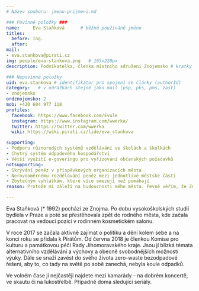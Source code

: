 ```yaml
---
# Název souboru: jmeno-prijmeni.md

### Povinné položky ###
name:     Eva Staňková  	# běžně používáné jméno
titles:
  before: Ing. 
  after:
mail:
- eva.stankova@pirati.cz
img: people/eva-stankova.png   # 165x220px
description: Podnikatelka, členka místního sdružení Znojemsko # kratký popis, max 160 znaků

### Nepovinné položky
uid: eva.stankova # identifikátor pro spojení se články (authorId)
category: 	# v odrážkách stejně jako mail (psp, pks, pms, zast)
- znojemsko
ordznojemsko: 2
mob: +420 604 977 118
profiles:
  facebook: https://www.facebook.com/Evule
  instagram: https://www.instagram.com/wwerka/
  twitter: https://twitter.com/wwerka
  wiki: https://wiki.pirati.cz/lide/eva_stankova

supporting:
- Podporu různorodých systémů vzdělávání ve školách a školkách
- Chytrý systém odpadového hospodářství
- Větší využití e-goveringu pro vyřizování občanských požadavků
notsupporting:
- Skrývání peněz v příspěvkových organizacích města
- Nerovnoměrnému rozdělování peněz mezi jednotlivé městské části
- Zbytečným vyhláškám, které více omezují než pomáhají
reason: Protože mi záleží na budoucnosti mého města. Pevně věřím, že Znojmo dokáže být přívětivějším městem pro své obyvatele i turisty. A aktivním zapojením můžu skutečně něco změnit.

---
```


Eva Staňková (\* 1992) pochází ze Znojma. Po dobu vysokoškolských studií
bydlela v Praze a poté se přestěhovala zpět do rodného města, kde
začala pracovat na vedoucí pozici v rodinném kosmetickém salonu.

V roce 2017 se začala aktivně zajímat o politiku a dění kolem sebe a
na konci roku se přidala k Pirátům. Od června 2018 je členkou Komise
pro kulturu a památkovou péči Rady Jihomoravského kraje. Jsou jí
blízká témata alternativního vzdělávání a výchovy a obecně
svobodnějších možností výuky. Dále se snaží zavést do svého života
zero-waste bezodpadové řešení, aby to, co tady na světě po sobě
zanechá, nebyla koule odpadků.

Ve volném čase ji nejčastěji najdete mezi kamarády - na dobrém
koncertě, ve skautu či na lukostřelbě. Případně doma sledující
seriály.
